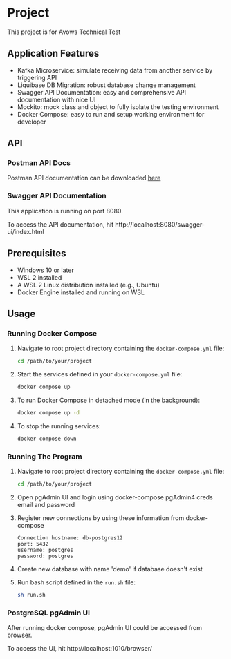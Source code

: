 # Project

This project is for Avows Technical Test

## Application Features
 
- Kafka Microservice: simulate receiving data from another service by triggering API
- Liquibase DB Migration: robust database change management
- Swagger API Documentation: easy and comprehensive API documentation with nice UI
- Mockito: mock class and object to fully isolate the testing environment
- Docker Compose: easy to run and setup working environment for developer

## API

### Postman API Docs

Postman API documentation can be downloaded [here](/avows-betest-api.postman_collection.json)

### Swagger API Documentation

This application is running on port 8080.

To access the API documentation, hit http://localhost:8080/swagger-ui/index.html

## Prerequisites

- Windows 10 or later
- WSL 2 installed
- A WSL 2 Linux distribution installed (e.g., Ubuntu)
- Docker Engine installed and running on WSL

## Usage

### Running Docker Compose

1. Navigate to root project directory containing the `docker-compose.yml` file:

    ```bash
    cd /path/to/your/project
    ```

2. Start the services defined in your `docker-compose.yml` file:

    ```bash
    docker compose up
    ```

3. To run Docker Compose in detached mode (in the background):

    ```bash
    docker compose up -d
    ```

4. To stop the running services:

    ```bash
    docker compose down
    ```

### Running The Program

1. Navigate to root project directory containing the `docker-compose.yml` file:

    ```bash
    cd /path/to/your/project
    ```

2. Open pgAdmin UI and login using docker-compose pgAdmin4 creds email and password

3. Register new connections by using these information from docker-compose

    ```
    Connection hostname: db-postgres12
    port: 5432
    username: postgres
    password: postgres
    ```

4. Create new database with name 'demo' if database doesn't exist

5. Run bash script defined in the `run.sh` file:

    ```bash
    sh run.sh
    ```

### PostgreSQL pgAdmin UI

After running docker compose, pgAdmin UI could be accessed from browser.

To access the UI, hit http://localhost:1010/browser/

